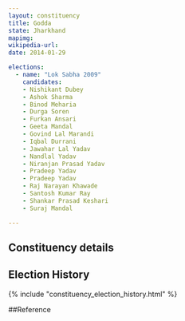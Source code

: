 ```yaml
---
layout: constituency
title: Godda
state: Jharkhand
mapimg: 
wikipedia-url: 
date: 2014-01-29

elections: 
  - name: "Lok Sabha 2009"
    candidates: 
    - Nishikant Dubey 
    - Ashok Sharma 
    - Binod Meharia 
    - Durga Soren 
    - Furkan Ansari 
    - Geeta Mandal 
    - Govind Lal Marandi 
    - Iqbal Durrani 
    - Jawahar Lal Yadav 
    - Nandlal Yadav 
    - Niranjan Prasad Yadav 
    - Pradeep Yadav 
    - Pradeep Yadav 
    - Raj Narayan Khawade 
    - Santosh Kumar Ray 
    - Shankar Prasad Keshari 
    - Suraj Mandal 

---
```

## Constituency details


## Election History
{% include "constituency_election_history.html" %}

##Reference

